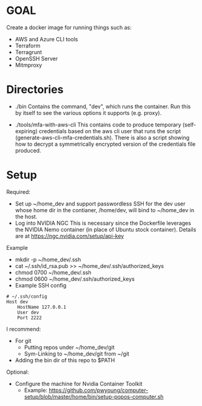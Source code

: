 # GOAL

Create a docker image for running things such as:
- AWS and Azure CLI tools
- Terraform
- Terragrunt
- OpenSSH Server
- Mitmproxy

# Directories

- ./bin
  Contains the command, "dev", which runs the container.
  Run this by itself to see the various options it supports (e.g. proxy).

- ./tools/mfa-with-aws-cli
  This contains code to produce temporary (self-expiring) credentials based on the
  aws cli user that runs the script (generate-aws-cli-mfa-credentials.sh).
  There is also a script showing how to decrypt a symmetrically encrypted version
  of the credentials file produced.

# Setup

Required:
- Set up ~/home_dev and support passwordless SSH for the dev
  user whose home dir in the contianer, /home/dev,
  will bind to ~/home_dev in the host.
- Log into NVIDIA NGC
  This is necessary since the Dockerfile leverages
  the NVIDIA Nemo container (in place of Ubuntu stock container).
  Details are at https://ngc.nvidia.com/setup/api-key


Example
- mkdir -p ~/home_dev/.ssh
- cat ~/.ssh/id_rsa.pub >> ~/home_dev/.ssh/authorized_keys
- chmod 0700 ~/home_dev/.ssh
- chmod 0600 ~/home_dev/.ssh/authorized_keys
- Example SSH config
```
# ~/.ssh/config
Host dev
	HostName 127.0.0.1
	User dev
	Port 2222
```
I recommend:
- For git
  - Putting repos under ~/home_dev/git
  - Sym-Linking to ~/home_dev/git from ~/git
- Adding the bin dir of this repo to $PATH


Optional:
- Configure the machine for Nvidia Container Toolkit
  - Example: https://github.com/pwyoung/computer-setup/blob/master/home/bin/setup-popos-computer.sh
